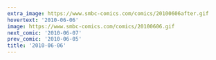 ```yaml
---
extra_image: https://www.smbc-comics.com/comics/20100606after.gif
hovertext: '2010-06-06'
image: https://www.smbc-comics.com/comics/20100606.gif
next_comic: '2010-06-07'
prev_comic: '2010-06-05'
title: '2010-06-06'
---
```


